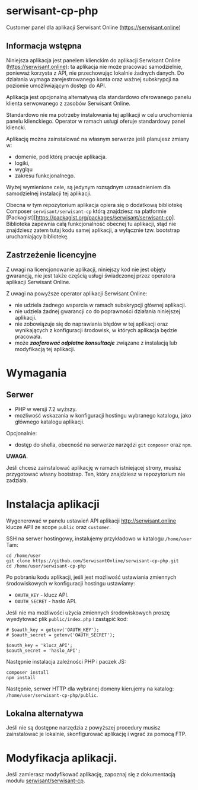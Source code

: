 # serwisant-cp-php

Customer panel dla aplikacji Serwisant Online (https://serwisant.online)

## Informacja wstępna

Niniejsza aplikacja jest panelem klienckim do aplikacji Serwisant Online (https://serwisant.online): ta aplikacja nie
może pracować samodzielnie, ponieważ korzysta z API, nie przechowując lokalnie żadnych danych. Do działania wymaga
zarejestrowanego konta oraz ważnej subskrypcji na poziomie umożliwiającym dostęp do API.

Aplikacja jest opcjonalną alternatywą dla standardowo oferowanego panelu klienta serwowanego z zasobów Serwisant Online.

Standardowo nie ma potrzeby instalowania tej aplikacji w celu uruchomienia panelu klienckiego. Operator w ramach usługi
oferuje standardowy panel kliencki.

Aplikację można zainstalować na własnym serwerze jeśli planujesz zmiany w:

- domenie, pod którą pracuje aplikacja.
- logiki,
- wygląu
- zakresu funkcjonalnego.

Wyżej wymienione cele, są jedynym rozsądnym uzasadnieniem dla samodzielnej instalacji tej aplikacji.

Obecna w tym repozytorium aplikacja opiera się o dodatkową bibliotekę Composer `serwisant/serwisant-cp` którą znajdziesz
na platformie [Packagist][https://packagist.org/packages/serwisant/serwisant-cp]. Biblioteka zapewnia całą
funkcjonalność obecnej tu aplikacji, stąd nie znajdziesz zatem tutaj kodu samej aplikacji, a wyłącznie tzw. bootstrap
uruchamiający bibliotekę.

## Zastrzeżenie licencyjne

Z uwagi na licencjonowanie aplikacji, niniejszy kod nie jest objęty gwarancją, nie jest także częścią usługi świadczonej
przez operatora aplikacji Serwisant Online.

Z uwagi na powyższe operator aplikacji Serwisant Online:

- nie udziela żadnego wsparcia w ramach subskrypcji głównej aplikacji.
- nie udziela żadnej gwarancji co do poprawności działania niniejszej aplikacji.
- nie zobowiązuje się do naprawiania błędów w tej aplikacji oraz wynikających z konfiguracji środowisk, w których
  aplikacja będzie pracowała.
- może ***zaoferować odpłatne konsultacje*** związane z instalacją lub modyfikacją tej aplikacji.

# Wymagania

## Serwer

- PHP w wersji 7.2 wyższy.
- możliwość wskazania w konfiguracji hostingu wybranego katalogu, jako głównego katalogu aplikacji.

Opcjonalnie:

- dostęp do shella, obecność na serwerze narzędzi `git` `composer` oraz `npm`.

__UWAGA__.

Jeśli chcesz zainstalować aplikację w ramach istniejącej strony, musisz przygotować własny bootstrap. Ten, który
znajdziesz w repozytorium nie zadziała.

# Instalacja aplikacji

Wygenerować w panelu ustawień API aplikacji http://serwisant.online klucze APII ze scope  `public` oraz `customer`.

SSH na serwer hostingowy, instalujemy przykładowo w katalogu `/home/user` Tam:

```
cd /home/user
git clone https://github.com/SerwisantOnline/serwisant-cp-php.git
cd /home/user/serwisant-cp-php
```

Po pobraniu kodu aplikacji, jeśli jest możliwość ustawiania zmiennych środowiskowych w konfiguracji hostingu ustawiamy:

- `OAUTH_KEY` - klucz API.
- `OAUTH_SECRET` - hasło API.

Jeśli nie ma możliwości użycia zmiennych środowiskowych proszę wyedytować plik `public/index.php` i zastąpić kod:

```
# $oauth_key = getenv('OAUTH_KEY');
# $oauth_secret = getenv('OAUTH_SECRET');

$oauth_key = 'klucz_API';
$oauth_secret = 'haslo_API';
```

Następnie instalacja zależności PHP i paczek JS:

```
composer install
npm install
```

Następnie, serwer HTTP dla wybranej domeny kierujemy na katalog: `/home/user/serwisant-cp-php/public`.

## Lokalna alternatywa

Jeśli nie są dostępne narzędzia z powyższej procedury musisz zainstalować je lokalnie, skonfigurować aplikację i wgrać
za pomocą FTP.

# Modyfikacja aplikacji.

Jeśli zamierasz modyfikować aplikację, zapoznaj się z dokumentacją
modułu [serwisant/serwisant-cp](https://packagist.org/packages/serwisant/serwisant-cp).